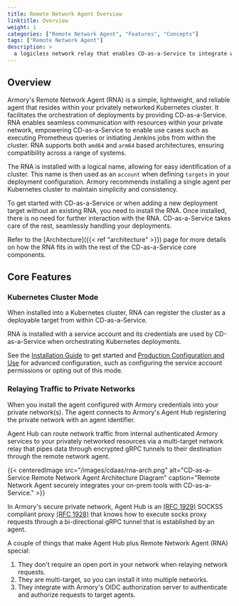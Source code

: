 ```yaml
---
title: Remote Network Agent Overview
linktitle: Overview
weight: 1
categories: ["Remote Network Agent", "Features", "Concepts"]
tags: ["Remote Network Agent"]
description: >
  a logicless network relay that enables CD-as-a-Service to integrate with privately networked resources such as Jenkins, Prometheus, Kubernetes clusters, etc.
---
```


## Overview

Armory's Remote Network Agent (RNA) is a simple, lightweight, and reliable agent that resides within your privately networked Kubernetes cluster. It facilitates the orchestration of deployments by providing CD-as-a-Service. RNA enables seamless communication with resources within your private network, empowering CD-as-a-Service to enable use cases such as executing Prometheus queries or initiating Jenkins jobs from within the cluster. RNA supports both `amd64` and `arm64` based architectures, ensuring compatibility across a range of systems.

The RNA is installed with a logical name, allowing for easy identification of a cluster. This name is then used as an `account` when defining `targets` in your deployment configuration. Armory recommends installing a single agent per Kubernetes cluster to maintain simplicity and consistency.

To get started with CD-as-a-Service or when adding a new deployment target without an existing RNA, you need to install the RNA. Once installed, there is no need for further interaction with the RNA. CD-as-a-Service takes care of the rest, seamlessly handling your deployments.

Refer to the [Architecture]({{< ref "architecture" >}}) page for more details on how the RNA fits in with the rest of the CD-as-a-Service core components.

## Core Features

### Kubernetes Cluster Mode

When installed into a Kubernetes cluster, RNA can register the cluster as a deployable target from within CD-as-a-Service.

RNA is installed with a service account and its credentials are used by CD-as-a-Service when orchestrating Kubernetes deployments.

See the [Installation Guide](/remote-network-agent/install) to get started and [Production Configuration and Use](/remote-network-agent/production-configuration-and-use) for advanced configuration, such as configuring the service account permissions or opting out of this mode.

### Relaying Traffic to Private Networks

When you install the agent configured with Armory credentials into your private network(s). The agent connects to Armory's Agent Hub registering the private network with an agent identifier.

Agent Hub can route network traffic from internal authenticated Armory services to your privately networked 
resources via a multi-target network relay that pipes data through encrypted gRPC tunnels to their destination through the remote network agent.

{{< centeredImage src="/images/cdaas/rna-arch.png" alt="CD-as-a-Service Remote Network Agent Architecture Diagram" caption="Remote Network Agent securely integrates your on-prem tools with CD-as-a-Service." >}}

In Armory's secure private network, Agent Hub is an [(RFC 1929)](https://datatracker.ietf.org/doc/html/rfc1929) SOCKS5 compliant proxy [(RFC 1928)](https://www.rfc-editor.org/rfc/rfc1928.html) that knows how to execute socks proxy requests through a bi-directional gRPC tunnel that is established by an agent.

A couple of things that make Agent Hub plus Remote Network Agent (RNA) special:
1. They don't require an open port in your network when relaying network requests.
1. They are multi-target, so you can install it into multiple networks.
1. They integrate with Armory's OIDC authorization server to authenticate and authorize requests to target agents.
